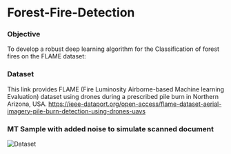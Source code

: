 # Forest-Fire-Detection

### Objective 
To develop a robust deep learning algorithm for the Classification of forest
fires on the FLAME dataset:

### Dataset
This link provides FLAME (Fire Luminosity Airborne-based Machine learning Evaluation) dataset using drones during a prescribed pile burn in Northern Arizona, USA. 
https://ieee-dataport.org/open-access/flame-dataset-aerial-imagery-pile-burn-detection-using-drones-uavs

### MT Sample with added noise to simulate scanned document

![Dataset](https://github.com/Ananth864/Forest-Fire-Detection/assets/85446106/d052931b-2a64-4198-b195-852d9edf690b)
